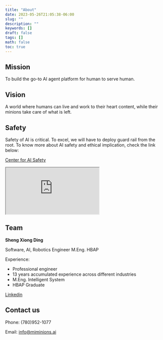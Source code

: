 ```yaml
---
title: "About"
date: 2023-05-26T21:05:38-06:00
slug: ""
description: ""
keywords: []
draft: false
tags: []
math: false
toc: true
---
```


Mission
--------------------------
To build the go-to AI agent platform for human to serve human.

Vision
--------------------------
A world where humans can live and work to their heart content, while their minions take care of what is left.

Safety
--------------------------
Safety of AI is critical. To excel, we will have to deploy guard rail from the root.
To know more about AI safety and ethical implication, check the link below:

[Center for AI Safety](https://www.safe.ai/ "Reducing Societal-scale Risks from AI")

<style>
.preview {
    width: 300;
    height: 300;
}
</style>
<iframe id="preview" src="https://www.safe.ai" >
</iframe>


Team
--------------------------
**Sheng Xiong Ding**

Software, AI, Robotics Engineer M.Eng. HBAP

Experience:
+ Professional engineer
+ 13 years accumulated experience across different industries
+ M.Eng. Intelligent System
+ HBAP Graduate

[Linkedin](https://www.linkedin.com/in/sheng-xiong-ding/)

Contact us
--------------------------
Phone: (780)952-1077

Email: info@miminions.ai
